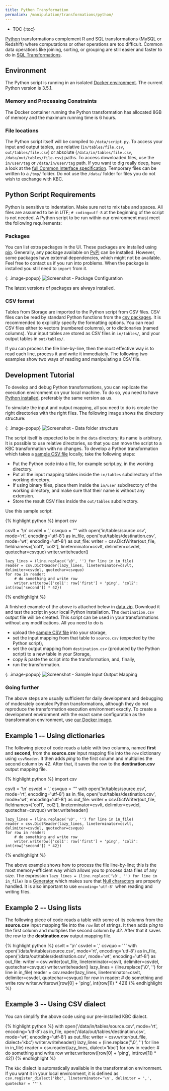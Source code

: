 ```yaml
---
title: Python Transformation
permalink: /manipulation/transformations/python/
---
```


* TOC
{:toc}

[Python](https://www.python.org/about/) transformations complement R and SQL transformations (MySQL or Redshift) where computations or other operations are too difficult.
Common data operations like joining, sorting, or grouping are still easier and faster to do in [SQL Transformations](/manipulation/transformations/).

## Environment

The Python script is running in an isolated [Docker environment](https://developers.keboola.com/integrate/docker-bundle/). The current Python version is 3.5.1.

### Memory and Processing Constraints

The Docker container running the Python transformation has allocated 8GB of memory and the maximum running time is 6 hours.

### File locations
The Python script itself will be compiled to `/data/script.py`. To access your input and output tables, use
relative (`in/tables/file.csv`, `out/tables/file.csv`) or absolute (`/data/in/tables/file.csv`, `/data/out/tables/file.csv`) paths.
To access downloaded files, use the `in/user/tag` or `/data/in/user/tag` path. If you want to dig really deep,
have a look at the [full Common Interface specification](https://developers.keboola.com/extend/common-interface/).
Temporary files can be written to a `/tmp/` folder. Do not use the `/data/` folder for files you do not wish to exchange with KBC.

## Python Script Requirements
Python is sensitive to indentation. Make sure not to mix tabs and spaces. All files are assumed to be in UTF;
`# coding=utf-8` at the beginning of the script is not needed. A Python script to be run within our environment must meet the following requirements:

### Packages
You can list extra packages in the UI. These packages are installed using [pip](https://pypi.python.org/pypi/pip).
Generally, any package available on [PyPI](https://pypi.python.org/pypi) can be installed. However, some packages have external dependencies, which might not be available.
Feel free to contact us if you run into problems. When the package is installed you still need to `import` from it.

{: .image-popup}
![Screenshot - Package Configuration](/manipulation/transformations/python/packages.png)

The latest versions of packages are always installed.

### CSV format
Tables from Storage are imported to the Python script from CSV files. CSV files can be read by standard Python functions
from the [csv packages](https://docs.python.org/3/library/csv.html). It is recommended to explicitly specify the formatting options.
You can read CSV files either to vectors (numbered columns), or to dictionaries (named columns).
Your input tables are stored as CSV files in `in/tables/`, and your output tables in `out/tables/`.

If you can process the file line-by-line, then the most effective way is to read each line, process it and write
it immediately. The following two examples show two ways of reading and manipulating a CSV file.

## Development Tutorial
To develop and debug Python transformations, you can replicate the execution environment on your local machine.
To do so, you need to have [Python installed](https://www.python.org/downloads/), preferably the same version as us.

To simulate the input and output mapping, all you need to do is create the right directories with the right files.
The following image shows the directory structure:

{: .image-popup}
![Screenshot - Data folder structure](/manipulation/transformations/python/tree.png)

The script itself is expected to be in the `data` directory; its name is arbitrary. It is possible to use relative directories,
so that you can move the script to a KBC transformation with no changes. To develop a Python transformation which takes a [sample CSV file](/manipulation/transformations/python/source.csv) locally, take the following steps:

- Put the Python code into a file, for example script.py, in the working directory.
- Put all the input mapping tables inside the `in/tables` subdirectory of the working directory.
- If using binary files, place them inside the `in/user` subdirectory of the working directory, and make sure that their name is without any extension.
- Store the result CSV files inside the `out/tables` subdirectory.

Use this sample script:

{% highlight python %}
import csv

csvlt = '\n'
csvdel = ','
csvquo = '"'
with open('in/tables/source.csv', mode='rt', encoding='utf-8') as in_file, open('out/tables/destination.csv', mode='wt', encoding='utf-8') as out_file:
    writer = csv.DictWriter(out_file, fieldnames=['col1', 'col2'], lineterminator=csvlt, delimiter=csvdel, quotechar=csvquo)
    writer.writeheader()

    lazy_lines = (line.replace('\0', '') for line in in_file)
    reader = csv.DictReader(lazy_lines, lineterminator=csvlt, delimiter=csvdel, quotechar=csvquo)
    for row in reader:
        # do something and write row
        writer.writerow({'col1': row['first'] + 'ping', 'col2': int(row['second']) * 42})
{% endhighlight %}

A finished example of the above is attached below in [data.zip](/manipulation/transformations/python/data.zip).
Download it and test the script in your local Python installation. The `destination.csv` output file will be created.
This script can be used in your transformations without any modifications. All you need to do is

- upload the [sample CSV file](/manipulation/transformations/python/source.csv) into your storage,
- set the input mapping from that table to `source.csv` (expected by the Python script),
- set the output mapping from `destination.csv` (produced by the Python script) to a new table in your Storage,
- copy & paste the script into the transformation, and, finally,
- run the transformation.

{: .image-popup}
![Screenshot - Sample Input Output Mapping](/manipulation/transformations/python/sample-io.png)

### Going further
The above steps are usually sufficient for daily development and debugging of moderately complex Python transformations,
although they do not reproduce the transformation execution environment exactly. To create a development environment
with the exact same configuration as the transformation environment, use [our Docker image](https://developers.keboola.com/extend/docker/running/#running-transformations).

## Example 1 -- Using dictionaries
The following piece of code reads a table with two columns, named **first** and **second**, from the **source.csv** input mapping file into the `row` dictionary using `csvReader`.
It then adds *ping* to the first column and multiplies the second column by *42*. After that, it saves the row to the **destination.csv** output mapping file.

{% highlight python %}
import csv

csvlt = '\n'
csvdel = ','
csvquo = '"'
with open('in/tables/source.csv', mode='rt', encoding='utf-8') as in_file, open('out/tables/destination.csv', mode='wt', encoding='utf-8') as out_file:
    writer = csv.DictWriter(out_file, fieldnames=['col1', 'col2'], lineterminator=csvlt, delimiter=csvdel, quotechar=csvquo)
    writer.writeheader()

    lazy_lines = (line.replace('\0', '') for line in in_file)
    reader = csv.DictReader(lazy_lines, lineterminator=csvlt, delimiter=csvdel, quotechar=csvquo)
    for row in reader:
        # do something and write row
        writer.writerow({'col1': row['first'] + 'ping', 'col2': int(row['second']) * 42})
{% endhighlight %}

The above example shows how to process the file line-by-line; this is the most memory-efficient way which allows you to process data files of any size.
The expression `lazy_lines = (line.replace('\0', '') for line in in_file)` is a [Generator](https://wiki.python.org/moin/Generators) which makes sure that
[Null characters](https://en.wikipedia.org/wiki/Null_character) are properly handled.
It is also important to use `encoding='utf-8'` when reading and writing files.

## Example 2 -- Using lists

The following piece of code reads a table with some of its columns from the **source.csv** input mapping file into the `row` list of strings.
It then adds *ping* to the first column and multiplies the second column by *42*. After that it saves the row to the **destination.csv** output mapping file.

{% highlight python %}
csvlt = '\n'
csvdel = ','
csvquo = '"'
with open('/data/in/tables/source.csv', mode='rt', encoding='utf-8') as in_file, open('/data/out/tables/destination.csv', mode='wt', encoding='utf-8') as out_file:
    writer = csv.writer(out_file, lineterminator=csvlt, delimiter=csvdel, quotechar=csvquo)
    writer.writeheader()
    lazy_lines = (line.replace('\0', '') for line in in_file)
    reader = csv.reader(lazy_lines, lineterminator=csvlt, delimiter=csvdel, quotechar=csvquo)
    for row in reader:
        # do something and write row
        writer.writerow([row[0] + 'ping', int(row[1]) * 42])
{% endhighlight %}

## Example 3 -- Using CSV dialect
You can simplify the above code using our pre-installed KBC dialect.

{% highlight python %}
with open('/data/in/tables/source.csv', mode='rt', encoding='utf-8') as in_file, open('/data/out/tables/destination.csv', mode='wt', encoding='utf-8') as out_file:
    writer = csv.writer(out_file, dialect='kbc')
    writer.writeheader()
    lazy_lines = (line.replace('\0', '') for line in in_file)
    reader = csv.reader(lazy_lines, dialect='kbc')
    for row in reader:
        # do something and write row
        writer.writerow([row[0] + 'ping', int(row[1]) * 42])
{% endhighlight %}

The `kbc` dialect is automatically available in the transformation environment. If you want it in your local environment,
it is defined as `csv.register_dialect('kbc', lineterminator='\n', delimiter = ',', quotechar = '"')`.

